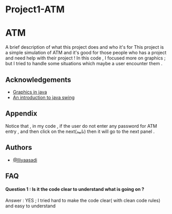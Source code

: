 # Project1-ATM


# ATM

A brief description of what this project does and who it's for
This project is a simple simulation of ATM and it's good for those people who 
has a project and need help with their project ! 
In this code , I focused more on graphics ; but I tried to handle some situations
which maybe a user encounter them . 


## Acknowledgements

 - [Graphics in java](https://docs.oracle.com/javase/tutorial/2d/basic2d/index.html)
 - [An introduction to java swing](https://www.geeksforgeeks.org/introduction-to-java-swing/)



## Appendix

Notice that , in my code , if the user do not enter any password for ATM entry , and then click on the next(تایید) then it will go to the next panel .


## Authors

- [@Iliyaasadi](https://github.com/iliyaasadi)










## FAQ

#### Question 1 : Is it the code clear to understand what is going on ?

Answer : YES ; I tried hard to make the code clear( with clean code rules) and easy to understand 




